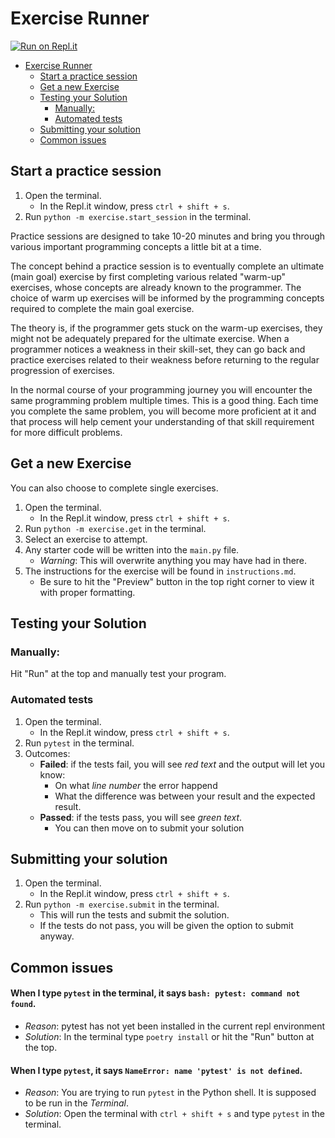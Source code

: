 # Exercise Runner

[![Run on Repl.it](https://repl.it/badge/github/MrGallo/Python-Exercises)](https://repl.it/github/MrGallo/Python-Exercises)

- [Exercise Runner](#exercise-runner)
  * [Start a practice session](#start-a-practice-session)
  * [Get a new Exercise](#get-a-new-exercise)
  * [Testing your Solution](#testing-your-solution)
    + [Manually:](#manually-)
    + [Automated tests](#automated-tests)
  * [Submitting your solution](#submitting-your-solution)
  * [Common issues](#common-issues)

## Start a practice session
1. Open the terminal.
    - In the Repl.it window, press `ctrl + shift + s`.
2. Run `python -m exercise.start_session` in the terminal.

Practice sessions are designed to take 10-20 minutes and bring you through various important programming concepts a little bit at a time.

The concept behind a practice session is to eventually complete an ultimate (main goal) exercise by first completing various related "warm-up" exercises, whose concepts are already known to the programmer. The choice of warm up exercises will be informed by the programming concepts required to complete the main goal exercise.

The theory is, if the programmer gets stuck on the warm-up exercises, they might not be adequately prepared for the ultimate exercise. When a programmer notices a weakness in their skill-set, they can go back and practice exercises related to their weakness before returning to the regular progression of exercises.

In the normal course of your programming journey you will encounter the same programming problem multiple times. This is a good thing. Each time you complete the same problem, you will become more proficient at it and that process will help cement your understanding of that skill requirement for more difficult problems.


## Get a new Exercise
You can also choose to complete single exercises.

1. Open the terminal.
    - In the Repl.it window, press `ctrl + shift + s`.
2. Run `python -m exercise.get` in the terminal.
3. Select an exercise to attempt.
4. Any starter code will be written into the `main.py` file.
    - *Warning*: This will overwrite anything you may have had in there.
5. The instructions for the exercise will be found in `instructions.md`.
    - Be sure to hit the "Preview" button in the top right corner to view it with proper formatting.

## Testing your Solution
### Manually:
Hit "Run" at the top and manually test your program.

### Automated tests
1. Open the terminal.
    - In the Repl.it window, press `ctrl + shift + s`.
2. Run `pytest` in the terminal.
3. Outcomes:
    - **Failed**: if the tests fail, you will see *red text* and the output will let you know:
        - On what *line number* the error happend
        - What the difference was between your result and the expected result.
    - **Passed**: if the tests pass, you will see *green text*.
        - You can then move on to submit your solution

## Submitting your solution
1. Open the terminal.
    - In the Repl.it window, press `ctrl + shift + s`.
2. Run `python -m exercise.submit` in the terminal.
    - This will run the tests and submit the solution.
    - If the tests do not pass, you will be given the option to submit anyway.

## Common issues
#### When I type `pytest` in the terminal, it says `bash: pytest: command not found`.
- *Reason*: pytest has not yet been installed in the current repl environment
- *Solution*: In the terminal type `poetry install` or hit the "Run" button at the top.
#### When I type `pytest`, it says `NameError: name 'pytest' is not defined`.
- *Reason*: You are trying to run `pytest` in the Python shell. It is supposed to be run in the *Terminal*.
- *Solution*: Open the terminal with `ctrl + shift + s` and type `pytest` in the terminal.